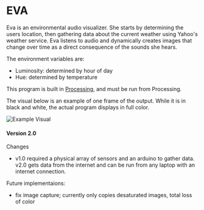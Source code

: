 EVA
=======

Eva is an environmental audio visualizer. She starts by determining the users location, then gathering data about the current weather using Yahoo's weather service. Eva listens to audio and dynamically creates images that change over time as a direct consequence of the sounds she hears.

The environment variables are:
  * Luminosity: determined by hour of day
  * Hue: determined by temperature

This program is built in [Processing](processing.org), and must be run from Processing.

The visual below is an example of one frame of the output. While it is in black and white, the actual program displays in full color.

![Example Visual](http://imgur.com/K4PBkSx.png, "Desaturated")

#### Version 2.0
Changes
 - v1.0 required a physical array of sensors and an arduino to gather data. v2.0 gets data from the internet and can be run from any laptop with an internet connection.

 Future implementaions:
  - fix image capture; currently only copies desaturated images, total loss of color
